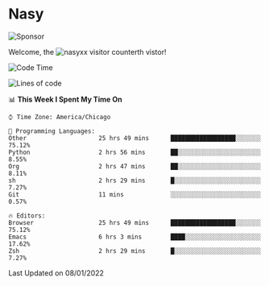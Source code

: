 # Nasy

<!--
<p align="center">
<img height="200" src="https://github-readme-stats.vercel.app/api?username=nasyxx&count_private=true&show_icons=true&theme=dracula&include_all_commits=true"/>
<img height="200" src="https://github-readme-stats.vercel.app/api/top-langs/?username=nasyxx&theme=dracula&hide=html,jupyter+notebook&count_private=true&show_icons=true"/>
</p>

  
----------------
-->

![Sponsor](https://img.shields.io/static/v1.svg?label=Sponsor&message=%E2%9D%A4&logo=GitHub&style=flat&color=pink)
 
Welcome, the ![nasyxx visitor counter](https://count.getloli.com/get/@nasyxx?theme=rule34)th vistor!
 
<!--START_SECTION:waka-->
![Code Time](http://img.shields.io/badge/Code%20Time-1%2C700%20hrs%2027%20mins-blue)

![Lines of code](https://img.shields.io/badge/From%20Hello%20World%20I%27ve%20Written-5%20Million%20lines%20of%20code-blue)

📊 **This Week I Spent My Time On** 

```text
⌚︎ Time Zone: America/Chicago

💬 Programming Languages: 
Other                    25 hrs 49 mins      ██████████████████░░░░░░░   75.12% 
Python                   2 hrs 56 mins       ██░░░░░░░░░░░░░░░░░░░░░░░   8.55% 
Org                      2 hrs 47 mins       ██░░░░░░░░░░░░░░░░░░░░░░░   8.11% 
sh                       2 hrs 29 mins       █░░░░░░░░░░░░░░░░░░░░░░░░   7.27% 
Git                      11 mins             ░░░░░░░░░░░░░░░░░░░░░░░░░   0.57%

🔥 Editors: 
Browser                  25 hrs 49 mins      ██████████████████░░░░░░░   75.12% 
Emacs                    6 hrs 3 mins        ████░░░░░░░░░░░░░░░░░░░░░   17.62% 
Zsh                      2 hrs 29 mins       █░░░░░░░░░░░░░░░░░░░░░░░░   7.27%

```


 Last Updated on 08/01/2022
<!--END_SECTION:waka-->

<!-- ![visitors](https://visitor-badge.laobi.icu/badge?page_id=nasyxx.nasyxx) -->
